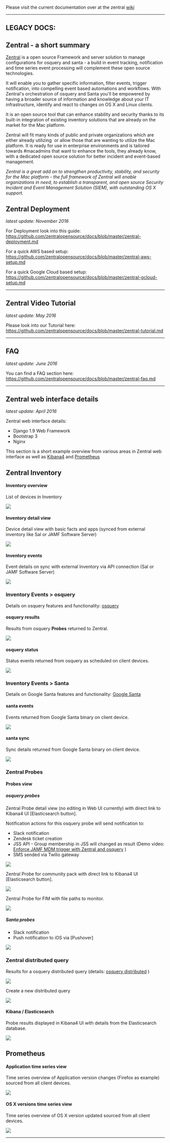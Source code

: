 

Please visit the current documentation over at the zentral [wiki](https://github.com/zentralopensource/zentral/wiki)






----
## LEGACY DOCS:

## Zentral - a short summary

[Zentral](https://github.com/zentralopensource/zentral) is a open source Framework and server solution to manage configurations for osquery and santa - a build in event tracking, notification and time series event processing will complement these open source technologies.

It will enable you to gather specific information, filter events, trigger notification, into compelling event based automations and workflows.
With Zentral's orchestration of osquery and Santa you'll be empowered by having a broader source of information and knowledge about your IT infrastructure, identify and react to changes on OS X and Linux clients.

It is an open source tool that can enhance stability and security thanks to its built-in integration of existing inventory solutions that are already on the market for the Mac platform.  

Zentral will fit many kinds of public and private organizations which are either already utilizing  or allow those that are wanting to utilize the Mac platform. It is ready for use in enterprise environments and is tailored towards #macadmins that want to enhance the tools, they already know, with a dedicated open source solution for better incident and event-based management.


*Zentral is a great add on to strengthen productivity, stability, and security for the Mac platform - the full framework of Zentral will enable organizations in need, to establish a transparent, and open source Security Incident and Event Management Solution (SIEM), with outstanding OS X support.*

## Zentral Deployment
*latest update: November 2016*

For Deployment look into this guide: <https://github.com/zentralopensource/docs/blob/master/zentral-deployment.md>

For a quick AWS based setup: <https://github.com/zentralopensource/docs/blob/master/zentral-aws-setup.md>

For a quick Google Cloud based setup: <https://github.com/zentralopensource/docs/blob/master/zentral-gcloud-setup.md>

---

## Zentral Video Tutorial
*latest update: May 2016*

Please look into our Tutorial here: <https://github.com/zentralopensource/docs/blob/master/zentral-tutorial.md>

---

## FAQ
*latest update: June 2016*

You can find a FAQ section here: <https://github.com/zentralopensource/docs/blob/master/zentral-faq.md>

---

## Zentral web interface details
*latest update: April 2016*

Zentral web interface details:

- Django 1.9 Web Framework
- Bootstrap 3
- Nginx

This section is a short example overview from various areas in Zentral web interface as well as [Kibana4](<https://www.elastic.co/products/kibana>) and [Prometheus](<http://prometheus.io>)

## Zentral Inventory

#### Inventory overview

List of devices in Inventory

![](https://github.com/zentralopensource/docs/blob/master/images/zentral_ui_inventory_overview.png)


#### Inventory detail view

Device detail view with basic facts and apps (synced from external inventory like Sal or JAMF Software Server)

![](https://github.com/zentralopensource/docs/blob/master/images/zentral_ui_inventory_detail.png)

#### Inventory events

Event details on sync with external Inventory via API connection (Sal or JAMF Software Server)

![](https://github.com/zentralopensource/docs/blob/master/images/zentral_ui_inventory_events.png)


### Inventory Events > osquery

Details on osquery features and functionality: [osquery](<https://osquery.io>)


#### osquery results

Results from osquery **Probes** returned to Zentral.

![](https://github.com/zentralopensource/docs/blob/master/images/zentral_ui_osquery_results.png)

#### osquery status

Status events returned from osquery as scheduled on client devices.

![](https://github.com/zentralopensource/docs/blob/master/images/zentral_ui_osquery_status.png)

### Inventory Events > Santa

Details on Google Santa features and functionality: [Google Santa](<https://github.com/google/santa>)

#### santa events

Events returned from Google Santa binary on client device.

![](https://github.com/zentralopensource/docs/blob/master/images/zentral_ui_santa_events.png)

#### santa sync

Sync details returned from Google Santa binary on client device.

![](https://github.com/zentralopensource/docs/blob/master/images/zentral_ui_santa_sync.png)


### Zentral Probes

#### Probes view

##### osquery probes
Zentral Probe detail view (no editing in Web UI currently) with direct link to Kibana4 UI [Elasticsearch button].

Notification actions for this osquery probe will send notification to:

- Slack notification
- Zendesk ticket creation
- JSS API - Group membership in JSS will changed as result (Demo video: [Enforce JAMF MDM trigger with Zentral and osquery](<https://youtu.be/hdDoWK0A9TQ>) )
- SMS sended via Twilio gateway


![](https://github.com/zentralopensource/docs/blob/master/images/zentral_ui_probe_usb_zentral.png)

Zentral Probe for community pack with direct link to Kibana4 UI [Elasticsearch button].

![](https://github.com/zentralopensource/docs/blob/master/images/zentral_ui_osquery_packs.png)

Zentral Probe for FIM with file paths to monitor.

![](https://github.com/zentralopensource/docs/blob/master/images/zentral_ui_osquery_fim.png)

##### Santa probes
- Slack notification
- Push notification to iOS via [Pushover]

![](https://github.com/zentralopensource/docs/blob/master/images/zentral_ui_probe_santa_zentral.png)

### Zentral distributed query

Results for a osquery distributed query (details: [osquery distributed](<https://osquery.readthedocs.org/en/latest/installation/cli-flags/#distributed-flags>) )

![](https://github.com/zentralopensource/docs/blob/master/images/zentral_ui_distributed_query_results.png)

Create a new distributed query

![](https://github.com/zentralopensource/docs/blob/master/images/zentral_ui_distributed_query_create.png)

#### Kibana / Elasticsearch

Probe results displayed in Kibana4 UI with details from the Elasticsearch database.

![](https://github.com/zentralopensource/docs/blob/master/images/zentral_ui_probe_usb_kibana.png)



## Prometheus

#### Application time series view

Time series overview of Application version changes (Firefox as example) sourced from all client devices.

![](https://github.com/zentralopensource/docs/blob/master/images/zentral_ui_prometheus_apps.png)

#### OS X versions time series view

Time series overview of OS X version updated sourced from all client devices.

![](https://github.com/zentralopensource/docs/blob/master/images/zentral_ui_prometheus_osx_vers.png)

---
